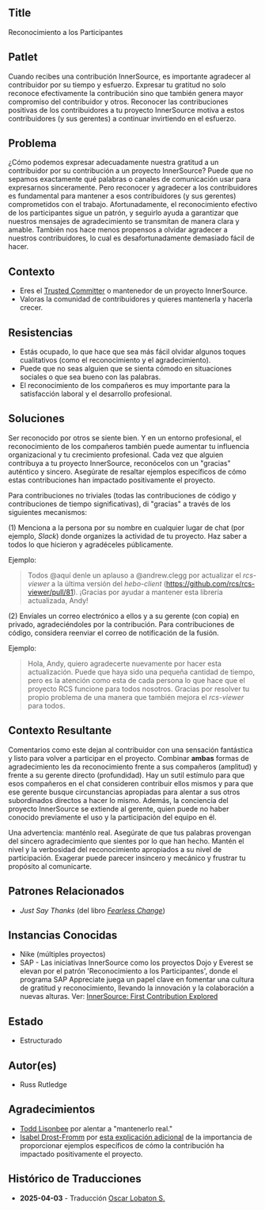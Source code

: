 ## Title

Reconocimiento a los Participantes

## Patlet

Cuando recibes una contribución InnerSource, es importante agradecer al contribuidor por su tiempo y esfuerzo.
Expresar tu gratitud no solo reconoce efectivamente la contribución sino que también genera mayor compromiso del contribuidor y otros.
Reconocer las contribuciones positivas de los contribuidores a tu proyecto InnerSource motiva a estos contribuidores (y sus gerentes) a continuar invirtiendo en el esfuerzo.

## Problema

¿Cómo podemos expresar adecuadamente nuestra gratitud a un contribuidor por su contribución a un proyecto InnerSource?
Puede que no sepamos exactamente qué palabras o canales de comunicación usar para expresarnos sinceramente.
Pero reconocer y agradecer a los contribuidores es fundamental para mantener a esos contribuidores (y sus gerentes) comprometidos con el trabajo.
Afortunadamente, el reconocimiento efectivo de los participantes sigue un patrón, y seguirlo ayuda a garantizar que nuestros mensajes de agradecimiento se transmitan de manera clara y amable.
También nos hace menos propensos a olvidar agradecer a nuestros contribuidores, lo cual es desafortunadamente demasiado fácil de hacer.

## Contexto

* Eres el [Trusted Committer](./trusted-committer.md) o mantenedor de un proyecto InnerSource.
* Valoras la comunidad de contribuidores y quieres mantenerla y hacerla crecer.

## Resistencias

* Estás ocupado, lo que hace que sea más fácil olvidar algunos toques cualitativos (como el reconocimiento y el agradecimiento).
* Puede que no seas alguien que se sienta cómodo en situaciones sociales o que sea bueno con las palabras.
* El reconocimiento de los compañeros es muy importante para la satisfacción laboral y el desarrollo profesional.

## Soluciones

Ser reconocido por otros se siente bien. Y en un entorno profesional, el reconocimiento de los compañeros también puede aumentar tu influencia organizacional y tu crecimiento profesional.
Cada vez que alguien contribuya a tu proyecto InnerSource, reconócelos con un "gracias" auténtico y sincero.
Asegúrate de resaltar ejemplos específicos de cómo estas contribuciones han impactado positivamente el proyecto.

Para contribuciones no triviales (todas las contribuciones de código y contribuciones de tiempo significativas), di "gracias" a través de los siguientes mecanismos:

(1) Menciona a la persona por su nombre en cualquier lugar de chat (por ejemplo, _Slack_) donde organizes la actividad de tu proyecto.
Haz saber a todos lo que hicieron y agradéceles públicamente.

Ejemplo:

> Todos @aquí denle un aplauso a @andrew.clegg por actualizar el _rcs-viewer_ a la última versión del _hebo-client_ (https://github.com/rcs/rcs-viewer/pull/81).
> ¡Gracias por ayudar a mantener esta librería actualizada, Andy!

(2) Envíales un correo electrónico a ellos y a su gerente (con copia) en privado, agradeciéndoles por la contribución.
Para contribuciones de código, considera reenviar el correo de notificación de la fusión.

Ejemplo:

> Hola, Andy, quiero agradecerte nuevamente por hacer esta actualización.
> Puede que haya sido una pequeña cantidad de tiempo, pero es la atención como esta de cada persona lo que hace que el proyecto RCS funcione para todos nosotros.
> Gracias por resolver tu propio problema de una manera que también mejora el _rcs-viewer_ para todos.

## Contexto Resultante

Comentarios como este dejan al contribuidor con una sensación fantástica y listo para volver a participar en el proyecto.
Combinar **ambas** formas de agradecimiento les da reconocimiento frente a sus compañeros (amplitud) y frente a su gerente directo (profundidad).
Hay un sutil estímulo para que esos compañeros en el chat consideren contribuir ellos mismos y para que ese gerente busque circunstancias apropiadas para alentar a sus otros subordinados directos a hacer lo mismo.
Además, la conciencia del proyecto InnerSource se extiende al gerente, quien puede no haber conocido previamente el uso y la participación del equipo en él.

Una advertencia: manténlo real.
Asegúrate de que tus palabras provengan del sincero agradecimiento que sientes por lo que han hecho.
Mantén el nivel y la verbosidad del reconocimiento apropiados a su nivel de participación.
Exagerar puede parecer insincero y mecánico y frustrar tu propósito al comunicarte.

## Patrones Relacionados

* _Just Say Thanks_ (del libro [_Fearless Change_](https://fearlesschangepatterns.com/))

## Instancias Conocidas

* Nike (múltiples proyectos)
* SAP - Las iniciativas InnerSource como los proyectos Dojo y Everest se elevan por el patrón 'Reconocimiento a los Participantes', donde el programa SAP Appreciate juega un papel clave en fomentar una cultura de gratitud y reconocimiento, llevando la innovación y la colaboración a nuevas alturas. Ver: [InnerSource: First Contribution Explored](https://community.sap.com/t5/open-source-blogs/innersource-first-contribution-explored/ba-p/13644916)

## Estado

* Estructurado

## Autor(es)

* Russ Rutledge

## Agradecimientos

* [Todd Lisonbee](https://github.com/tlisonbee) por alentar a "mantenerlo real."
* [Isabel Drost-Fromm](https://github.com/MaineC) por [esta explicación adicional](https://youtu.be/h3MPewsk5PU?t=357) de la importancia de proporcionar ejemplos específicos de cómo la contribución ha impactado positivamente el proyecto.

## Histórico de Traducciones

- **2025-04-03** - Traducción [Oscar Lobaton S.](https://github.com/ovas04)
